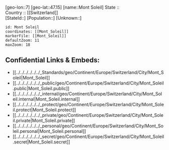 ﻿---
location: [47.15,7] 
mapzoom: [7,12] 
mapmarker: city 
type: City
tags:
- geo/City


SpocWebEntityId: 32559
isDeleted: false
confidential: public

---
[geo-lon::7] 
[geo-lat::47.15] 
[name::Mont Soleil] 
State ::  
Country :: [[Switzerland]]  
[StateId::] 
[Population::] 
[Unknown::] 


```leaflet
id: Mont Soleil
coordinates: [[Mont_Soleil]] 
markerFile: [[Mont_Soleil]] 
defaultZoom: 11 
maxZoom: 18
```


## Confidential Links & Embeds: 
- [[../../../../../../_Standards/geo/Continent/Europe/Switzerland/City/Mont_Soleil|Mont_Soleil]] 
- [[../../../../../../_public/geo/Continent/Europe/Switzerland/City/Mont_Soleil.public|Mont_Soleil.public]] 
- [[../../../../../../_internal/geo/Continent/Europe/Switzerland/City/Mont_Soleil.internal|Mont_Soleil.internal]] 
- [[../../../../../../_protect/geo/Continent/Europe/Switzerland/City/Mont_Soleil.protect|Mont_Soleil.protect]] 
- [[../../../../../../_private/geo/Continent/Europe/Switzerland/City/Mont_Soleil.private|Mont_Soleil.private]] 
- [[../../../../../../_personal/geo/Continent/Europe/Switzerland/City/Mont_Soleil.personal|Mont_Soleil.personal]] 
- [[../../../../../../_secret/geo/Continent/Europe/Switzerland/City/Mont_Soleil.secret|Mont_Soleil.secret]] 
